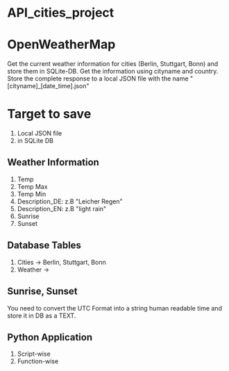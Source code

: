 # API_cities_project

# OpenWeatherMap

Get the current weather information for cities (Berlin, Stuttgart, Bonn) and store them in SQLite-DB. Get  the information using cityname and country. Store the complete response to a local JSON file with the name "[cityname]_[date_time].json"

# Target to save
1. Local JSON file
2. in SQLite DB

## Weather Information
1. Temp
2. Temp Max
3. Temp Min
4. Description_DE: z.B "Leicher Regen"
5. Description_EN: z.B "light rain"
6. Sunrise
7. Sunset


## Database Tables
1. Cities -> Berlin, Stuttgart, Bonn
2. Weather -> 


## Sunrise, Sunset
You need to convert the UTC Format into a string human readable time and store it in DB as a TEXT.


## Python Application
1. Script-wise
2. Function-wise
